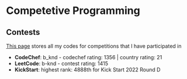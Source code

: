 # Competetive Programming
## Contests

[This page](/Contest) stores all my codes for competitions that I have participated in

- **CodeChef**: b_knd - codechef rating: 1356 | country rating: 21
- **LeetCode**: b-knd - contest rating: 1415
- **KickStart**: highest rank: 4888th for Kick Start 2022 Round D 
